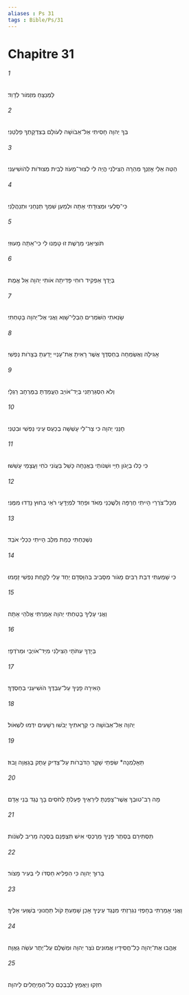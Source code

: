 ```yaml
---
aliases : Ps 31
tags : Bible/Ps/31
---
```


# Chapitre 31

###### 1
לַמְנַצֵּחַ מִזְמֹור לְדָוִד׃
###### 2
בְּךָ יְהוָה חָסִיתִי אַל־אֵבֹושָׁה לְעֹולָם בְּצִדְקָתְךָ פַלְּטֵנִי׃
###### 3
הַטֵּה אֵלַי אָזְנְךָ מְהֵרָה הַצִּילֵנִי הֱיֵה לִי לְצוּר־מָעֹוז לְבֵית מְצוּדֹות לְהֹושִׁיעֵנִי׃
###### 4
כִּי־סַלְעִי וּמְצוּדָתִי אָתָּה וּלְמַעַן שִׁמְךָ תַּנְחֵנִי וּתְנַהֲלֵנִי׃
###### 5
תֹּוצִיאֵנִי מֵרֶשֶׁת זוּ טָמְנוּ לִי כִּי־אַתָּה מָעוּזִּי׃
###### 6
בְּיָדְךָ אַפְקִיד רוּחִי פָּדִיתָה אֹותִי יְהוָה אֵל אֱמֶת׃
###### 7
שָׂנֵאתִי הַשֹּׁמְרִים הַבְלֵי־שָׁוְא וַאֲנִי אֶל־יְהוָה בָּטָחְתִּי׃
###### 8
אָגִילָה וְאֶשְׂמְחָה בְּחַסְדֶּךָ אֲשֶׁר רָאִיתָ אֶת־עָנְיִי יָדַעְתָּ בְּצָרֹות נַפְשִׁי׃
###### 9
וְלֹא הִסְגַּרְתַּנִי בְּיַד־אֹויֵב הֶעֱמַדְתָּ בַמֶּרְחָב רַגְלָי׃
###### 10
חָנֵּנִי יְהוָה כִּי צַר־לִי עָשְׁשָׁה בְכַעַס עֵינִי נַפְשִׁי וּבִטְנִי׃
###### 11
כִּי כָלוּ בְיָגֹון חַיַּי וּשְׁנֹותַי בַּאֲנָחָה כָּשַׁל בַּעֲוֹנִי כֹחִי וַעֲצָמַי עָשֵׁשׁוּ׃
###### 12
מִכָּל־צֹרְרַי הָיִיתִי חֶרְפָּה וְלִשֲׁכֵנַי מְאֹד וּפַחַד לִמְיֻדָּעָי רֹאַי בַּחוּץ נָדְדוּ מִמֶּנִּי׃
###### 13
נִשְׁכַּחְתִּי כְּמֵת מִלֵּב הָיִיתִי כִּכְלִי אֹבֵד׃
###### 14
כִּי שָׁמַעְתִּי דִּבַּת רַבִּים מָגֹור מִסָּבִיב בְּהִוָּסְדָם יַחַד עָלַי לָקַחַת נַפְשִׁי זָמָמוּ׃
###### 15
וַאֲנִי עָלֶיךָ בָטַחְתִּי יְהוָה אָמַרְתִּי אֱלֹהַי אָתָּה׃
###### 16
בְּיָדְךָ עִתֹּתָי הַצִּילֵנִי מִיַּד־אֹויְבַי וּמֵרֹדְפָי׃
###### 17
הָאִירָה פָנֶיךָ עַל־עַבְדֶּךָ הֹושִׁיעֵנִי בְחַסְדֶּךָ׃
###### 18
יְהוָה אַל־אֵבֹושָׁה כִּי קְרָאתִיךָ יֵבֹשׁוּ רְשָׁעִים יִדְּמוּ לִשְׁאֹול׃
###### 19
תֵּאָלַמְנָה* שִׂפְתֵי שָׁקֶר הַדֹּבְרֹות עַל־צַדִּיק עָתָק בְּגַאֲוָה וָבוּז׃
###### 20
מָה רַב־טוּבְךָ אֲשֶׁר־צָפַנְתָּ לִּירֵאֶיךָ פָּעַלְתָּ לַחֹסִים בָּךְ נֶגֶד בְּנֵי אָדָם׃
###### 21
תַּסְתִּירֵם בְּסֵתֶר פָּנֶיךָ מֵרֻכְסֵי אִישׁ תִּצְפְּנֵם בְּסֻכָּה מֵרִיב לְשֹׁנֹות׃
###### 22
בָּרוּךְ יְהוָה כִּי הִפְלִיא חַסְדֹּו לִי בְּעִיר מָצֹור׃
###### 23
וַאֲנִי אָמַרְתִּי בְחָפְזִי נִגְרַזְתִּי מִנֶּגֶד עֵינֶיךָ אָכֵן שָׁמַעְתָּ קֹול תַּחֲנוּנַי בְּשַׁוְּעִי אֵלֶיךָ׃
###### 24
אֶהֱבוּ אֶת־יְהוָה כָּל־חֲסִידָיו אֱמוּנִים נֹצֵר יְהוָה וּמְשַׁלֵּם עַל־יֶתֶר עֹשֵׂה גַאֲוָה׃
###### 25
חִזְקוּ וְיַאֲמֵץ לְבַבְכֶם כָּל־הַמְיַחֲלִים לַיהוָה׃
